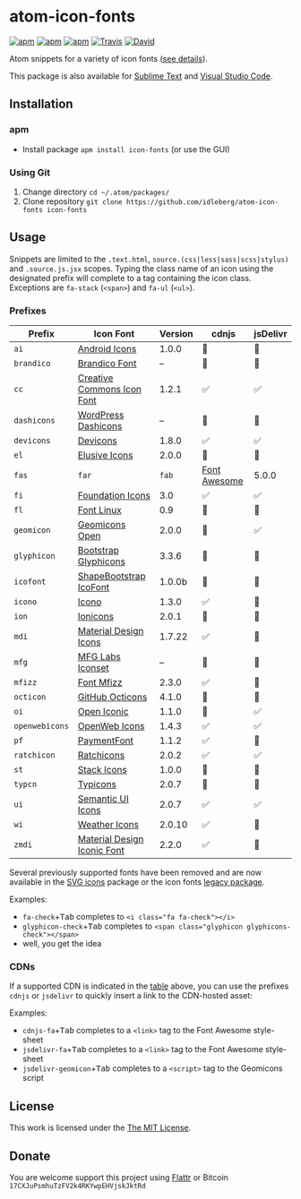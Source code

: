 # atom-icon-fonts

[![apm](https://img.shields.io/apm/l/icon-fonts.svg?style=flat-square)](https://atom.io/packages/icon-fonts)
[![apm](https://img.shields.io/apm/v/icon-fonts.svg?style=flat-square)](https://atom.io/packages/icon-fonts)
[![apm](https://img.shields.io/apm/dm/icon-fonts.svg?style=flat-square)](https://atom.io/packages/icon-fonts)
[![Travis](https://img.shields.io/travis/idleberg/atom-icon-fonts.svg?style=flat-square)](https://travis-ci.org/idleberg/atom-icon-fonts)
[![David](https://img.shields.io/david/dev/idleberg/atom-icon-fonts.svg?style=flat-square)](https://david-dm.org/idleberg/atom-icon-fonts?type=dev)

Atom snippets for a variety of icon fonts ([see details](https://github.com/idleberg/atom-icon-fonts#prefixes)).

This package is also available for [Sublime Text](https://github.com/idleberg/sublime-icon-fonts) and [Visual Studio Code](https://github.com/idleberg/vscode-icon-fonts).

## Installation

### apm

* Install package `apm install icon-fonts` (or use the GUI)

### Using Git

1. Change directory `cd ~/.atom/packages/`
2. Clone repository `git clone https://github.com/idleberg/atom-icon-fonts icon-fonts`

## Usage

Snippets are limited to the `.text.html`, `source.(css|less|sass|scss|stylus)` and `.source.js.jsx` scopes. Typing the class name of an icon using the designated prefix will complete to a tag containing the icon class. Exceptions are `fa-stack` (`<span>`) and `fa-ul` (`<ul>`).

### Prefixes

Prefix             | Icon Font                           | Version | cdnjs | jsDelivr
-------------------|-------------------------------------|---------|-------|---------
`ai`               | [Android Icons][ai]                 | 1.0.0   | 🚫    | 🚫
`brandico`         | [Brandico Font][brandico]           | –       | 🚫    | 🚫
`cc`               | [Creative Commons Icon Font][cc]    | 1.2.1   | ✅    | ✅
`dashicons`        | [WordPress Dashicons][dashicons]    | –       | 🚫    | 🚫
`devicons`         | [Devicons][devicons]                | 1.8.0   | ✅    | ✅
`el`               | [Elusive Icons][el]                 | 2.0.0   | 🚫    | 🚫
`fas`|`far`|`fab`  | [Font Awesome][fa]                  | 5.0.0   | ✅    | ✅
`fi`               | [Foundation Icons][fi]              | 3.0     | ✅    | ✅
`fl`               | [Font Linux][fl]                    | 0.9     | 🚫    | 🚫
`geomicon`         | [Geomicons Open][geomicon]          | 2.0.0   | 🚫    | ✅
`glyphicon`        | [Bootstrap Glyphicons][glyphicon]   | 3.3.6   | 🚫    | 🚫
`icofont`          | [ShapeBootstrap IcoFont][icofont]   | 1.0.0b  | 🚫    | 🚫
`icono`            | [Icono][icono]                      | 1.3.0   | ✅    | 🚫
`ion`              | [Ionicons][ion]                     | 2.0.1   | 🚫    | 🚫
`mdi`              | [Material Design Icons][mdi]        | 1.7.22  | ✅    | 🚫
`mfg`              | [MFG Labs Iconset][mfg]             | –       | 🚫    | 🚫
`mfizz`            | [Font Mfizz][mfizz]                 | 2.3.0   | ✅    | 🚫
`octicon`          | [GitHub Octicons][octicon]          | 4.1.0   | 🚫    | 🚫
`oi`               | [Open Iconic][oi]                   | 1.1.0   | 🚫    | ✅
`openwebicons`     | [OpenWeb Icons][openwebicons]       | 1.4.3   | ✅    | ✅
`pf`               | [PaymentFont][pf]                   | 1.1.2   | ✅    | 🚫
`ratchicon`        | [Ratchicons][ratchicon]             | 2.0.2   | ✅    | ✅
`st`               | [Stack Icons][st]                   | 1.0.0   | 🚫    | 🚫
`typcn`            | [Typicons][typcn]                   | 2.0.7   | 🚫    | 🚫
`ui`               | [Semantic UI Icons][ui]             | 2.0.7   | ✅    | ✅
`wi`               | [Weather Icons][wi]                 | 2.0.10  | ✅    | 🚫
`zmdi`             | [Material Design Iconic Font][zmdi] | 2.2.0   | ✅    | 🚫

Several previously supported fonts have been removed and are now available in the [SVG icons](https://github.com/idleberg/atom-svg-icons) package or the icon fonts [legacy package](https://github.com/idleberg/atom-icon-fonts-legacy).

Examples:

* `fa-check`+<kbd>Tab</kbd> completes to `<i class="fa fa-check"></i>`
* `glyphicon-check`+<kbd>Tab</kbd> completes to `<span class="glyphicon glyphicons-check"></span>`
* well, you get the idea

### CDNs

If a supported CDN is indicated in the [table](#prefixes) above, you can use the prefixes `cdnjs` or `jsdelivr` to quickly insert a link to the CDN-hosted asset:

Examples:

* `cdnjs-fa`+<kbd>Tab</kbd> completes to a `<link>` tag to the Font Awesome style-sheet
* `jsdelivr-fa`+<kbd>Tab</kbd> completes to a `<link>` tag to the Font Awesome style-sheet
* `jsdelivr-geomicon`+<kbd>Tab</kbd> completes to a `<script>` tag to the Geomicons script

## License

This work is licensed under the [The MIT License](LICENSE.md).

## Donate

You are welcome support this project using [Flattr](https://flattr.com/submit/auto?user_id=idleberg&url=https://github.com/idleberg/atom-icon-fonts) or Bitcoin `17CXJuPsmhuTzFV2k4RKYwpEHVjskJktRd`

[ai]: http://www.androidicons.com
[brandico]: https://github.com/fontello/brandico.font
[cc]: https://github.com/cc-icons/cc-icons
[dashicons]: https://github.com/WordPress/dashicons
[devicons]: https://github.com/vorillaz/devicons
[el]: https://github.com/reduxframework/Elusive-Icons
[fa]: https://github.com/FortAwesome/Font-Awesome
[fi]: http://zurb.com/playground/foundation-icons
[fl]: https://github.com/Lukas-W/font-linux
[geomicon]: https://github.com/jxnblk/geomicons-open
[glyphicon]: https://getbootstrap.com/components/#glyphicons
[icofont]: http://icofont.com/
[icono]: https://github.com/saeedalipoor/icono
[ion]: https://github.com/driftyco/ionicons
[line]: http://www.elegantthemes.com/blog/resources/how-to-use-and-embed-an-icon-font-on-your-website
[mdi]: https://github.com/Templarian/MaterialDesign-Webfont
[mfg]: https://github.com/MfgLabs/mfglabs-iconset
[mfizz]: https://github.com/fizzed/font-mfizz
[octicon]: https://github.com/primer/octicons/tree/v4.1.0
[oi]: https://github.com/iconic/open-iconic
[openwebicons]: https://github.com/pfefferle/openwebicons
[pf]: https://github.com/vendocrat/PaymentFont
[ratchicon]: http://goratchet.com/components/#ratchicons
[st]: https://github.com/parkerbennett/stackicons
[typcn]: https://github.com/stephenhutchings/typicons.font
[ui]: http://semantic-ui.com/elements/icon.html
[wi]: https://github.com/erikflowers/weather-icons
[zmdi]: https://github.com/zavoloklom/material-design-iconic-font
